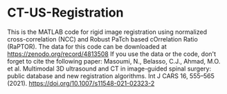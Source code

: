 # CT-US-Registration
This is the MATLAB code for rigid image registration using normalized cross-correlation (NCC) and Robust PaTch based cOrrelation Ratio (RaPTOR).
The data for this code can be downloaded at https://zenodo.org/record/4813508
If you use the data or the code, don't forget to cite the following paper:
Masoumi, N., Belasso, C.J., Ahmad, M.O. et al. Multimodal 3D ultrasound and CT in image-guided spinal surgery: public database and new registration algorithms. Int J CARS 16, 555–565 (2021). https://doi.org/10.1007/s11548-021-02323-2
